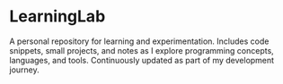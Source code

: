 # LearningLab
A personal repository for learning and experimentation. Includes code snippets, small projects, and notes as I explore programming concepts, languages, and tools. Continuously updated as part of my development journey.
